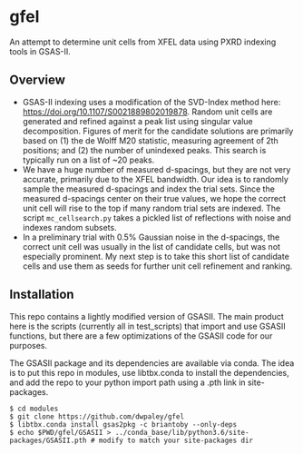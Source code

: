 # gfel

An attempt to determine unit cells from XFEL data using PXRD indexing tools in GSAS-II.

## Overview

* GSAS-II indexing uses a modification of the SVD-Index method here: https://doi.org/10.1107/S0021889802019878. Random unit cells are generated and refined against a peak list using singular value decomposition. Figures of merit for the candidate solutions are primarily based on (1) the de Wolff M20 statistic, measuring agreement of 2th positions; and (2) the number of unindexed peaks. This search is typically run on a list of ~20 peaks.
* We have a huge number of measured d-spacings, but they are not very accurate, primarily due to the XFEL bandwidth. Our idea is to randomly sample the measured d-spacings and index the trial sets. Since the measured d-spacings center on their true values, we hope the correct unit cell will rise to the top if many random trial sets are indexed. The script `mc_cellsearch.py` takes a pickled list of reflections with noise and indexes random subsets.
* In a preliminary trial with 0.5% Gaussian noise in the d-spacings, the correct unit cell was usually in the list of candidate cells, but was not especially prominent. My next step is to take this short list of candidate cells and use them as seeds for further unit cell refinement and ranking.

## Installation

This repo contains a lightly modified version of GSASII. The main product here is the scripts (currently all in test_scripts) that import and use GSASII functions, but there are a few optimizations of the GSASII code for our purposes.

The GSASII package and its dependencies are available via conda. The idea is to put this repo in modules, use libtbx.conda to install the dependencies, and add the repo to your python import path using a .pth link in site-packages.
```
$ cd modules
$ git clone https://github.com/dwpaley/gfel
$ libtbx.conda install gsas2pkg -c briantoby --only-deps
$ echo $PWD/gfel/GSASII > ../conda_base/lib/python3.6/site-packages/GSASII.pth # modify to match your site-packages dir
```
